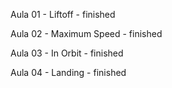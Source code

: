 Aula 01 - Liftoff - finished

Aula 02 -  Maximum Speed - finished

Aula 03 -  In Orbit - finished

Aula 04 - Landing - finished

